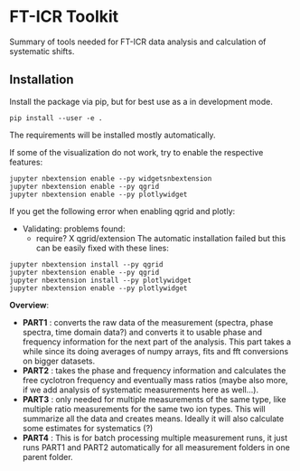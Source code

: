 # FT-ICR Toolkit

Summary of tools needed for FT-ICR data analysis and calculation of systematic shifts.

## Installation

Install the package via pip, but for best use as a in development mode.

```
pip install --user -e .
```

The requirements will be installed mostly automatically. 

If some of the visualization do not work, try to enable the respective features:

```
jupyter nbextension enable --py widgetsnbextension
jupyter nbextension enable --py qgrid
jupyter nbextension enable --py plotlywidget
```

If you get the following error when enabling qgrid and plotly:
- Validating: problems found:
  - require?  X qgrid/extension
The automatic installation failed but this can be easily fixed with these lines: 

```
jupyter nbextension install --py qgrid
jupyter nbextension enable --py qgrid
jupyter nbextension install --py plotlywidget
jupyter nbextension enable --py plotlywidget
```

**Overview**:
- **PART1** : converts the raw data of the measurement (spectra, phase spectra, time domain data?) and converts it to usable phase and frequency information for the next part of the analysis. This part takes a while since its doing averages of numpy arrays, fits and fft conversions on bigger datasets.
- **PART2** : takes the phase and frequency information and calculates the free cyclotron frequency and eventually mass ratios (maybe also more, if we add analysis of systematic measurements here as well...).
- **PART3** : only needed for multiple measurements of the same type, like multiple ratio measurements for the same two ion types. This will summarize all the data and creates means. Ideally it will also calculate some estimates for systematics (?)
- **PART4** : This is for batch processing multiple measurement runs, it just runs PART1  and PART2 automatically for all measurement folders in one parent folder.
